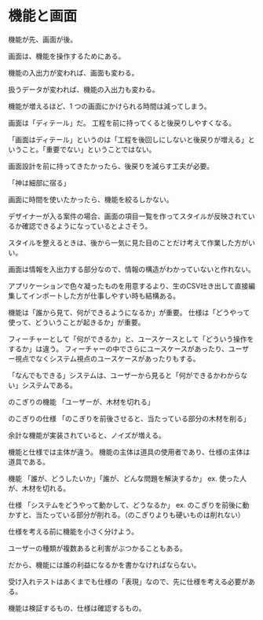 # 機能と画面

機能が先、画面が後。

画面は、機能を操作するためにある。

機能の入出力が変われば、画面も変わる。

扱うデータが変われば、機能の入出力も変わる。

機能が増えるほど、1 つの画面にかけられる時間は減ってしまう。

画面は「ディテール」だ。
工程を前に持ってくると後戻りしやすくなる。

「画面はディテール」というのは「工程を後回しにしないと後戻りが増える」ということ。「重要でない」ということではない。

画面設計を前に持ってきたかったら、後戻りを減らす工夫が必要。

「神は細部に宿る」

画面に時間を使いたかったら、機能を絞るしかない。

デザイナーが入る案件の場合、画面の項目一覧を作ってスタイルが反映されているか確認できるようになっているとよさそう。

スタイルを整えるときは、後から一気に見た目のことだけ考えて作業した方がいい。

画面は情報を入出力する部分なので、情報の構造がわかっていないと作れない。

アプリケーションで色々凝ったものを用意するより、生のCSV吐き出して直接編集してインポートした方が仕事しやすい時も結構ある。



機能は「誰から見て、何ができるようになるか」が重要。
仕様は「どうやって使って、どういうことが起きるか」が重要。

フィーチャーとして「何ができるか」と、ユースケースとして「どういう操作をするか」は違う。
フィーチャーの中でさらにユースケースがあったり、ユーザー視点でなくシステム視点のユースケースがあったりもする。

「なんでもできる」システムは、ユーザーから見ると「何ができるかわからない」システムである。

のこぎりの機能
「ユーザーが、木材を切れる」

のこぎりの仕様
「のこぎりを前後させると、当たっている部分の木材を削る」

余計な機能が実装されていると、ノイズが増える。

機能と仕様では主体が違う。
機能の主体は道具の使用者であり、仕様の主体は道具である。

機能
「誰が、どうしたいか」「誰が、どんな問題を解決するか」
ex. 使った人が、木材を切れる。

仕様
「システムをどうやって動かして、どうなるか」
ex. のこぎりを前後に動かすと、当たっている部分が削れる。（のこぎりよりも硬いものは削れない）

仕様を考える前に機能を小さく分けよう。

ユーザーの種類が複数あると利害がぶつかることもある。

だから、機能には誰の利益になるかを書かなければならない。

受け入れテストはあくまでも仕様の「表現」なので、先に仕様を考える必要がある。

機能は検証するもの、仕様は確認するもの。
